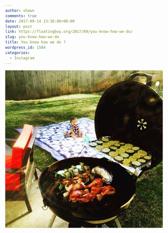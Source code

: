 ```yaml
---
author: shawn
comments: true
date: 2017-09-14 13:36:06+00:00
layout: post
link: https://floatingboy.org/2017/09/you-know-how-we-do/
slug: you-know-how-we-do
title: You know how we do ?
wordpress_id: 1584
categories:
  - Instagram
---
```


[![You know how we do ?](/assets/media/2017/09/17663270_1864848003770402_8996769386224156672_n.jpg)](/assets/media/2017/09/17663270_1864848003770402_8996769386224156672_n.jpg)

